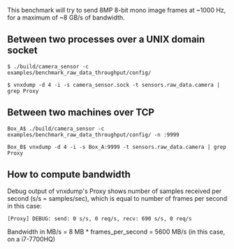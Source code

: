 
This benchmark will try to send 8MP 8-bit mono image frames at ~1000 Hz, for a maximum of ~8 GB/s of bandwidth.

## Between two processes over a UNIX domain socket

`$ ./build/camera_sensor -c examples/benchmark_raw_data_throughput/config/`

`$ vnxdump -d 4 -i -s camera_sensor.sock -t sensors.raw_data.camera | grep Proxy`

## Between two machines over TCP

`Box_A$ ./build/camera_sensor -c examples/benchmark_raw_data_throughput/config/ -n :9999`

`Box_B$ vnxdump -d 4 -i -s Box_A:9999 -t sensors.raw_data.camera | grep Proxy`

## How to compute bandwidth

Debug output of vnxdump's Proxy shows number of samples received per second (s/s = samples/sec),
which is equal to number of frames per second in this case:

`[Proxy] DEBUG: send: 0 s/s, 0 req/s, recv: 690 s/s, 0 req/s`

Bandwidth in MB/s = 8 MB * frames_per_second = 5600 MB/s (in this case, on a i7-7700HQ)
